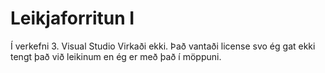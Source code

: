# Leikjaforritun I
 Í verkefni 3. Visual Studio Virkaði ekki. Það vantaði license svo ég gat ekki tengt það við leikinum en ég er með það í möppuni.
